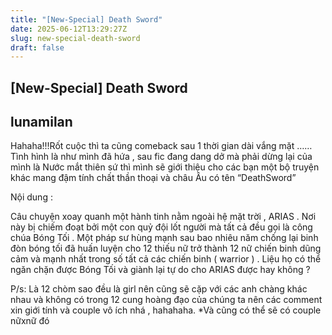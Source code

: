 ```yaml
---
title: "[New-Special] Death Sword"
date: 2025-06-12T13:29:27Z
slug: new-special-death-sword
draft: false
---
```


## [New-Special] Death Sword

## lunamilan

Hahaha!!!Rốt cuộc thì ta cũng comeback sau 1 thời gian dài vắng mặt …… Tình hình là như mình đã hứa , sau fic đang dang dở mà phải dừng lại của mình là Nước mắt thiên sứ thì mình sẽ giới thiệu cho các bạn một bộ truyện khác mang đậm tính chất thần thoại và châu Âu có tên “DeathSword”
 
Nội dung :
 
 Câu chuyện xoay quanh một hành tinh nằm ngoài hệ mặt trời , ARIAS . Nơi này bị chiếm đoạt bởi một con quỷ đội lốt người mà tất cả đều gọi là công chúa Bóng Tối . Một pháp sư hùng mạnh sau bao nhiêu năm chống lại binh đòn bóng tối đã huấn luyện cho 12 thiếu nữ trở thành 12 nữ chiến binh dũng cảm và mạnh nhất trong số tất cả các chiến binh ( warrior ) . Liệu họ có thể ngăn chặn được Bóng Tối và giành lại tự do cho ARIAS được hay không ?
 
P/s: Là 12 chòm sao đều là girl nên cũng sẽ cặp với các anh chàng khác nhau và không có trong 12 cung hoàng đạo của chúng ta nên các comment xin giới tính và couple vô ích nhá , hahahaha. 
*Và cũng có thể sẽ có couple nữxnữ đó